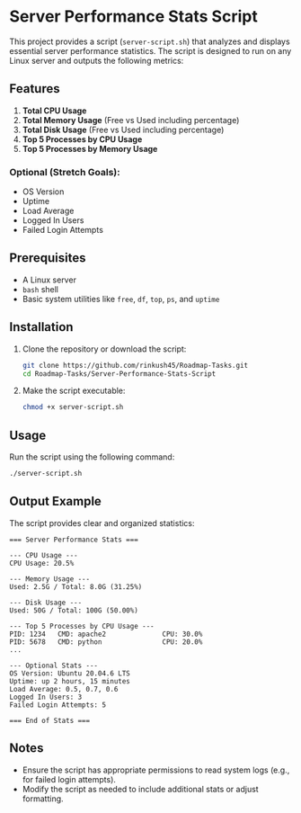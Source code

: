 # Server Performance Stats Script

This project provides a script (`server-script.sh`) that analyzes and displays essential server performance statistics. The script is designed to run on any Linux server and outputs the following metrics:

## Features

1. **Total CPU Usage**
2. **Total Memory Usage** (Free vs Used including percentage)
3. **Total Disk Usage** (Free vs Used including percentage)
4. **Top 5 Processes by CPU Usage**
5. **Top 5 Processes by Memory Usage**

### Optional (Stretch Goals):
- OS Version
- Uptime
- Load Average
- Logged In Users
- Failed Login Attempts

## Prerequisites

- A Linux server
- `bash` shell
- Basic system utilities like `free`, `df`, `top`, `ps`, and `uptime`

## Installation

1. Clone the repository or download the script:
   ```bash
   git clone https://github.com/rinkush45/Roadmap-Tasks.git
   cd Roadmap-Tasks/Server-Performance-Stats-Script
   ```

2. Make the script executable:
   ```bash
   chmod +x server-script.sh
   ```

## Usage

Run the script using the following command:
```bash
./server-script.sh
```

## Output Example

The script provides clear and organized statistics:
```
=== Server Performance Stats ===

--- CPU Usage ---
CPU Usage: 20.5%

--- Memory Usage ---
Used: 2.5G / Total: 8.0G (31.25%)

--- Disk Usage ---
Used: 50G / Total: 100G (50.00%)

--- Top 5 Processes by CPU Usage ---
PID: 1234   CMD: apache2              CPU: 30.0%
PID: 5678   CMD: python               CPU: 20.0%
...

--- Optional Stats ---
OS Version: Ubuntu 20.04.6 LTS
Uptime: up 2 hours, 15 minutes
Load Average: 0.5, 0.7, 0.6
Logged In Users: 3
Failed Login Attempts: 5

=== End of Stats ===
```

## Notes

- Ensure the script has appropriate permissions to read system logs (e.g., for failed login attempts).
- Modify the script as needed to include additional stats or adjust formatting.


